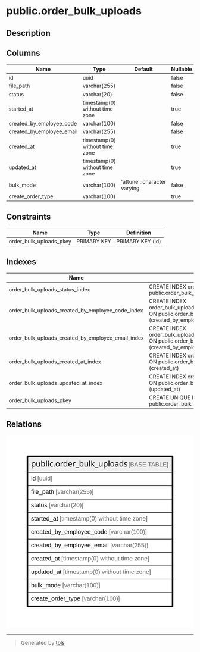 # public.order_bulk_uploads

## Description

## Columns

| Name | Type | Default | Nullable | Children | Parents | Comment |
| ---- | ---- | ------- | -------- | -------- | ------- | ------- |
| id | uuid |  | false |  |  |  |
| file_path | varchar(255) |  | false |  |  |  |
| status | varchar(20) |  | false |  |  |  |
| started_at | timestamp(0) without time zone |  | true |  |  |  |
| created_by_employee_code | varchar(100) |  | false |  |  |  |
| created_by_employee_email | varchar(255) |  | false |  |  |  |
| created_at | timestamp(0) without time zone |  | true |  |  |  |
| updated_at | timestamp(0) without time zone |  | true |  |  |  |
| bulk_mode | varchar(100) | 'attune'::character varying | false |  |  |  |
| create_order_type | varchar(100) |  | true |  |  |  |

## Constraints

| Name | Type | Definition |
| ---- | ---- | ---------- |
| order_bulk_uploads_pkey | PRIMARY KEY | PRIMARY KEY (id) |

## Indexes

| Name | Definition |
| ---- | ---------- |
| order_bulk_uploads_status_index | CREATE INDEX order_bulk_uploads_status_index ON public.order_bulk_uploads USING btree (status) |
| order_bulk_uploads_created_by_employee_code_index | CREATE INDEX order_bulk_uploads_created_by_employee_code_index ON public.order_bulk_uploads USING btree (created_by_employee_code) |
| order_bulk_uploads_created_by_employee_email_index | CREATE INDEX order_bulk_uploads_created_by_employee_email_index ON public.order_bulk_uploads USING btree (created_by_employee_email) |
| order_bulk_uploads_created_at_index | CREATE INDEX order_bulk_uploads_created_at_index ON public.order_bulk_uploads USING btree (created_at) |
| order_bulk_uploads_updated_at_index | CREATE INDEX order_bulk_uploads_updated_at_index ON public.order_bulk_uploads USING btree (updated_at) |
| order_bulk_uploads_pkey | CREATE UNIQUE INDEX order_bulk_uploads_pkey ON public.order_bulk_uploads USING btree (id) |

## Relations

![er](public.order_bulk_uploads.svg)

---

> Generated by [tbls](https://github.com/k1LoW/tbls)
